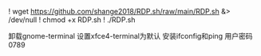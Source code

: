 ! wget https://github.com/shange2018/RDP.sh/raw/main/RDP.sh &> /dev/null
! chmod +x RDP.sh
! ./RDP.sh



卸载gnome-terminal
设置xfce4-terminal为默认
安装ifconfig和ping
用户密码0789
